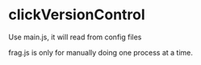 # clickVersionControl

Use main.js, it will read from config files

frag.js is only for manually doing one process at a time.

